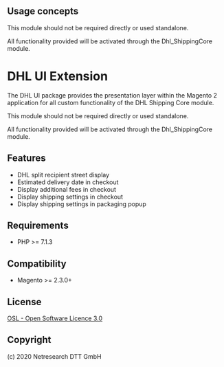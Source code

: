 

## Usage concepts

This module should not be required directly or used standalone.

All functionality provided will be activated through the Dhl_ShippingCore module.


DHL UI Extension
================

The DHL UI package provides the presentation layer within the Magento 2 application for all custom functionality of the DHL Shipping Core module.
                          
This module should not be required directly or used standalone.

All functionality provided will be activated through the Dhl_ShippingCore module.

Features
--------

- DHL split recipient street display
- Estimated delivery date in checkout
- Display additional fees in checkout
- Display shipping settings in checkout
- Display shipping settings in packaging popup


Requirements
------------

* PHP >= 7.1.3

Compatibility
-------------

* Magento >= 2.3.0+

License
-------

[OSL - Open Software Licence 3.0](http://opensource.org/licenses/osl-3.0.php)

Copyright
---------

(c) 2020 Netresearch DTT GmbH
